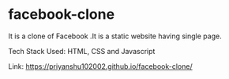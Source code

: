 # facebook-clone
It is a clone of Facebook .It is a static website having single page.

Tech Stack Used: HTML, CSS and Javascript

Link: https://priyanshu102002.github.io/facebook-clone/
